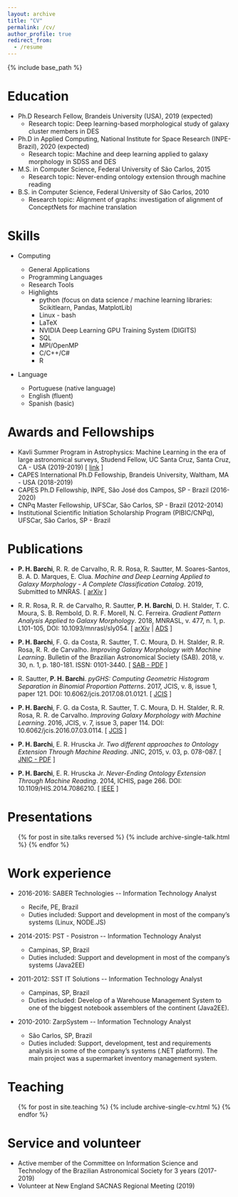 ```yaml
---
layout: archive
title: "CV"
permalink: /cv/
author_profile: true
redirect_from:
  - /resume
---
```


{% include base_path %}

Education
======
* Ph.D Research Fellow, Brandeis University (USA), 2019 (expected)
  * Research topic: Deep learning-based morphological study of galaxy cluster members in DES
* Ph.D in Applied Computing, National Institute for Space Research (INPE-Brazil), 2020 (expected)
  * Research topic: Machine and deep learning applied to galaxy morphology in SDSS and DES
* M.S. in Computer Science, Federal University of São Carlos, 2015
  * Research topic: Never-ending ontology extension through machine reading
* B.S. in Computer Science, Federal University of São Carlos, 2010
  * Research topic: Alignment of graphs: investigation of alignment of ConceptNets for machine translation 

Skills
======
* Computing
  * General Applications 
  * Programming Languages
  * Research Tools
  * Highlights
    * python (focus on data science / machine learning libraries: Scikitlearn, Pandas, MatplotLib)
    * Linux - bash
    * LaTeX
    * NVIDIA Deep Learning GPU Training System (DIGITS)
    * SQL
    * MPI/OpenMP
    * C/C++/C#
    * R

* Language
  * Portuguese (native language)
  * English (fluent)
  * Spanish (basic)

Awards and Fellowships
======
* Kavli Summer Program in Astrophysics: Machine Learning in the era of large astronomical surveys, Studend Fellow, UC Santa Cruz, Santa Cruz, CA - USA (2019-2019) \[ [link](https://kspa.soe.ucsc.edu/2019/students) ]
* CAPES International Ph.D Fellowship, Brandeis University, Waltham, MA - USA (2018-2019)
* CAPES Ph.D Fellowship, INPE, São José dos Campos, SP - Brazil (2016-2020)
* CNPq Master Fellowship, UFSCar, São Carlos, SP - Brazil (2012-2014)
* Institutional Scientific Initiation Scholarship Program (PIBIC/CNPq), UFSCar, São Carlos, SP - Brazil

Publications
======
* **P. H. Barchi**, R. R. de Carvalho, R. R. Rosa, R. Sautter, M. Soares-Santos, B. A. D. Marques, E. Clua. *Machine and Deep Learning Applied to Galaxy Morphology - A Complete Classification Catalog*. 2019, Submitted to MNRAS. \[ [arXiv](https://arxiv.org/abs/1901.07047) ]

* R. R. Rosa, R. R. de Carvalho, R. Sautter, **P. H. Barchi**, D. H. Stalder, T. C. Moura, S. B. Rembold, D. R. F. Morell, N. C. Ferreira. *Gradient Pattern Analysis Applied to Galaxy Morphology*. 2018, MNRASL, v. 477, n. 1, p. L101-105, DOI: 10.1093/mnrasl/sly054. \[ [arXiv](https://arxiv.org/abs/1803.10853) \| [ADS](http://adsabs.harvard.edu/abs/2018MNRAS.477L.101R) ]

* **P. H. Barchi**, F. G. da Costa, R. Sautter, T. C. Moura, D. H. Stalder, R. R. Rosa, R. R. de Carvalho. *Improving Galaxy Morphology with Machine Learning*. Bulletin of the Brazilian Astronomical Society (SAB). 2018, v. 30, n. 1, p. 180-181. ISSN: 0101-3440. \[ [SAB - PDF](https://sab-astro.org.br/wp-content/uploads/2018/10/PauloBarchi.pdf) ]

* R. Sautter, **P. H. Barchi**. *pyGHS: Computing Geometric Histogram Separation in Binomial Proportion Patterns*. 2017, JCIS, v. 8, issue 1, paper 121. DOI: 10.6062/jcis.2017.08.01.0121. \[ [JCIS](http://epacis.net/jcis/10.6062jcis.2017.08.01.0121.php) ]

* **P. H. Barchi**, F. G. da Costa, R. Sautter, T. C. Moura, D. H. Stalder, R. R. Rosa, R. R. de Carvalho. *Improving Galaxy Morphology with Machine Learning*. 2016, JCIS, v. 7, issue 3, paper 114. DOI: 10.6062/jcis.2016.07.03.0114. \[ [JCIS](http://www.epacis.net/jcis/10.6062jcis.2016.07.03.0114.php) ]

* **P. H. Barchi**, E. R. Hruscka Jr. *Two different approaches to Ontology Extension Through Machine Reading*. JNIC, 2015, v. 03, p. 078-087. \[ [JNIC - PDF](http://www.mirlabs.net/jnic/secured/Volume3-Issue1/Paper9.pdf) ]
  
* **P. H. Barchi**, E. R. Hruscka Jr. *Never-Ending Ontology Extension Through Machine Reading*. 2014, ICHIS, page 266. DOI: 10.1109/HIS.2014.7086210. \[ [IEEE](https://ieeexplore.ieee.org/document/7086210?tp=&arnumber=7086210&url=http:%2F%2Fieeexplore.ieee.org%2Fstamp%2Fstamp.jsp%3Ftp%3D%26arnumber%3D7086210) ]

Presentations
======
  <ul>{% for post in site.talks reversed %}
    {% include archive-single-talk.html %}
  {% endfor %}</ul>

Work experience
======
* 2016-2016: SABER Technologies -- Information Technology Analyst
  * Recife, PE, Brazil
  * Duties included: Support and development in most of the company’s systems (Linux, NODE.JS)

* 2014-2015: PST - Posistron -- Information Technology Analyst
  * Campinas, SP, Brazil
  * Duties included: Support and development in most of the company’s systems (Java2EE)

* 2011-2012: SST IT Solutions -- Information Technology Analyst
  * Campinas, SP, Brazil
  * Duties included: Develop of a Warehouse Management System to one of the biggest notebook assemblers of the continent (Java2EE).
  
* 2010-2010: ZarpSystem -- Information Technology Analyst
  * São Carlos, SP, Brazil
  * Duties included: Support, development, test and requirements analysis in some of the company’s systems (.NET platform). The main project was a supermarket inventory management system.

Teaching
======
  <ul>{% for post in site.teaching %}
    {% include archive-single-cv.html %}
  {% endfor %}</ul>

Service and volunteer
======
* Active member of the Committee on Information Science and Technology of the Brazilian Astronomical Society for 3 years (2017-2019)
* Volunteer at New England SACNAS Regional Meeting (2019)
